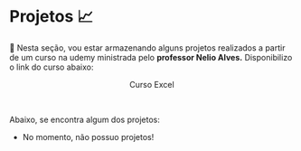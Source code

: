 # Projetos 📈

📌 Nesta seção, vou estar armazenando alguns projetos realizados a partir de um curso na udemy ministrada pelo <b>professor Nelio Alves.</b> Disponibilizo o link do curso abaixo:

<p align='center'>
<a ref="https://www.udemy.com/share/101rzY3@-n8JffPb5GriVX6XjKeABPfs0flX7H4EO3kI1MRYltjUhDaK6VWYKBsoj55NZsP2_w==/" >Curso Excel</a>
</p> <br>

Abaixo, se encontra algum dos projetos:

- No momento, não possuo projetos!